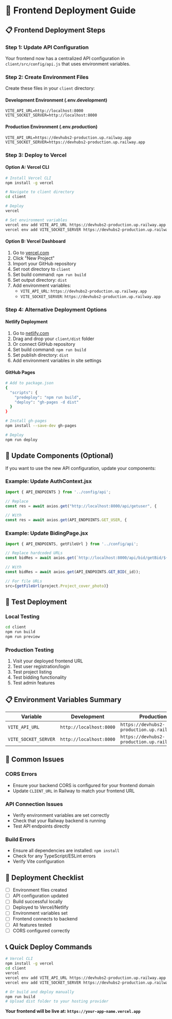 # 🚀 Frontend Deployment Guide

## 📋 **Frontend Deployment Steps**

### **Step 1: Update API Configuration**

Your frontend now has a centralized API configuration in `client/src/config/api.js` that uses environment variables.

### **Step 2: Create Environment Files**

Create these files in your `client` directory:

#### **Development Environment (.env.development)**
```env
VITE_API_URL=http://localhost:8000
VITE_SOCKET_SERVER=http://localhost:8000
```

#### **Production Environment (.env.production)**
```env
VITE_API_URL=https://devhubs2-production.up.railway.app
VITE_SOCKET_SERVER=https://devhubs2-production.up.railway.app
```

### **Step 3: Deploy to Vercel**

#### **Option A: Vercel CLI**
```bash
# Install Vercel CLI
npm install -g vercel

# Navigate to client directory
cd client

# Deploy
vercel

# Set environment variables
vercel env add VITE_API_URL https://devhubs2-production.up.railway.app
vercel env add VITE_SOCKET_SERVER https://devhubs2-production.up.railway.app
```

#### **Option B: Vercel Dashboard**
1. Go to [vercel.com](https://vercel.com)
2. Click "New Project"
3. Import your GitHub repository
4. Set root directory to `client`
5. Set build command: `npm run build`
6. Set output directory: `dist`
7. Add environment variables:
   - `VITE_API_URL`: `https://devhubs2-production.up.railway.app`
   - `VITE_SOCKET_SERVER`: `https://devhubs2-production.up.railway.app`

### **Step 4: Alternative Deployment Options**

#### **Netlify Deployment**
1. Go to [netlify.com](https://netlify.com)
2. Drag and drop your `client/dist` folder
3. Or connect GitHub repository
4. Set build command: `npm run build`
5. Set publish directory: `dist`
6. Add environment variables in site settings

#### **GitHub Pages**
```bash
# Add to package.json
{
  "scripts": {
    "predeploy": "npm run build",
    "deploy": "gh-pages -d dist"
  }
}

# Install gh-pages
npm install --save-dev gh-pages

# Deploy
npm run deploy
```

## 🔧 **Update Components (Optional)**

If you want to use the new API configuration, update your components:

### **Example: Update AuthContext.jsx**
```javascript
import { API_ENDPOINTS } from '../config/api';

// Replace
const res = await axios.get("http://localhost:8000/api/getuser", {

// With
const res = await axios.get(API_ENDPOINTS.GET_USER, {
```

### **Example: Update BidingPage.jsx**
```javascript
import { API_ENDPOINTS, getFileUrl } from '../config/api';

// Replace hardcoded URLs
const bidRes = await axios.get(`http://localhost:8000/api/bid/getBid/${_id}`);

// With
const bidRes = await axios.get(API_ENDPOINTS.GET_BID(_id));

// For file URLs
src={getFileUrl(project.Project_cover_photo)}
```

## 🧪 **Test Deployment**

### **Local Testing**
```bash
cd client
npm run build
npm run preview
```

### **Production Testing**
1. Visit your deployed frontend URL
2. Test user registration/login
3. Test project listing
4. Test bidding functionality
5. Test admin features

## 📋 **Environment Variables Summary**

| Variable | Development | Production |
|----------|-------------|------------|
| `VITE_API_URL` | `http://localhost:8000` | `https://devhubs2-production.up.railway.app` |
| `VITE_SOCKET_SERVER` | `http://localhost:8000` | `https://devhubs2-production.up.railway.app` |

## 🚨 **Common Issues**

### **CORS Errors**
- Ensure your backend CORS is configured for your frontend domain
- Update `CLIENT_URL` in Railway to match your frontend URL

### **API Connection Issues**
- Verify environment variables are set correctly
- Check that your Railway backend is running
- Test API endpoints directly

### **Build Errors**
- Ensure all dependencies are installed: `npm install`
- Check for any TypeScript/ESLint errors
- Verify Vite configuration

## 🎯 **Deployment Checklist**

- [ ] Environment files created
- [ ] API configuration updated
- [ ] Build successful locally
- [ ] Deployed to Vercel/Netlify
- [ ] Environment variables set
- [ ] Frontend connects to backend
- [ ] All features tested
- [ ] CORS configured correctly

## 📞 **Quick Deploy Commands**

```bash
# Vercel CLI
npm install -g vercel
cd client
vercel
vercel env add VITE_API_URL https://devhubs2-production.up.railway.app
vercel env add VITE_SOCKET_SERVER https://devhubs2-production.up.railway.app

# Or build and deploy manually
npm run build
# Upload dist folder to your hosting provider
```

**Your frontend will be live at: `https://your-app-name.vercel.app`**
